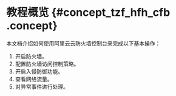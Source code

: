 # 教程概览 {#concept_tzf_hfh_cfb .concept}

本文档介绍如何使用阿里云云防火墙控制台来完成以下基本操作：

1.  开启防火墙。
2.  配置防火墙访问控制策略。
3.  开启入侵防御功能。
4.  查看网络流量。
5.  对异常事件进行处理。

